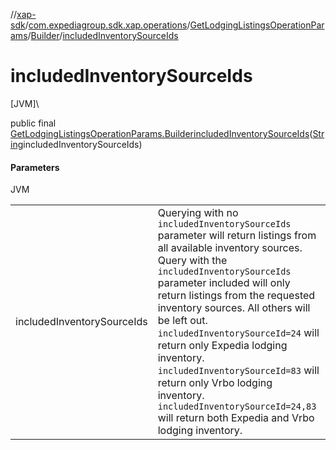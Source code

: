 //[xap-sdk](../../../../index.md)/[com.expediagroup.sdk.xap.operations](../../index.md)/[GetLodgingListingsOperationParams](../index.md)/[Builder](index.md)/[includedInventorySourceIds](included-inventory-source-ids.md)

# includedInventorySourceIds

[JVM]\

public final [GetLodgingListingsOperationParams.Builder](index.md)[includedInventorySourceIds](included-inventory-source-ids.md)([String](https://docs.oracle.com/javase/8/docs/api/java/lang/String.html)includedInventorySourceIds)

#### Parameters

JVM

| | |
|---|---|
| includedInventorySourceIds | Querying with no `includedInventorySourceIds` parameter will return listings from all available inventory sources.  Query with the `includedInventorySourceIds` parameter included will only return listings from the requested inventory sources. All others will be left out.  `includedInventorySourceId=24` will return only Expedia lodging inventory.  `includedInventorySourceId=83` will return only Vrbo lodging inventory.  `includedInventorySourceId=24,83` will return both Expedia and Vrbo lodging inventory. |
